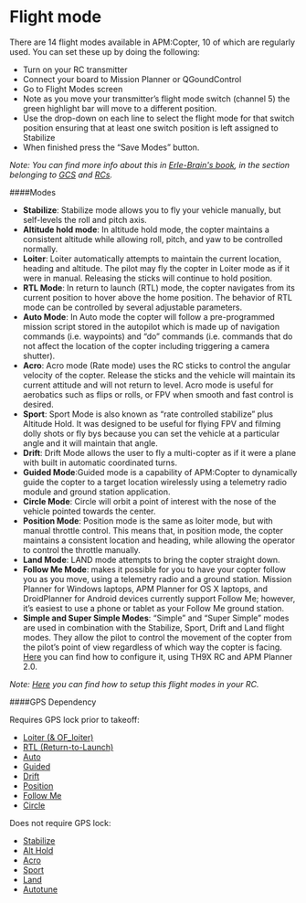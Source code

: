 # Flight mode

There are 14 flight modes available in APM:Copter, 10 of which are regularly used.  You can set these up by doing the following:

+ Turn on your RC transmitter
+ Connect your board to Mission Planner or QGoundControl
+ Go to Flight Modes screen
+ Note as you move your transmitter’s flight mode switch (channel 5) the green highlight bar will move to a different position.
+ Use the drop-down on each line to select the flight mode for that switch position ensuring that at least one switch position is left assigned to Stabilize
+ When finished press the “Save Modes” button.

*Note: You can find more info about this in [Erle-Brain's book](http://erlerobotics.gitbooks.io/erle-robotics-erle-brain-a-linux-brain-for-drones/), in the section belonging to [GCS](http://erlerobotics.gitbooks.io/erle-robotics-erle-brain-a-linux-brain-for-drones/content/en/GCS/README.html) and [RCs](http://erlerobotics.gitbooks.io/erle-robotics-erle-brain-a-linux-brain-for-drones/content/en/RC/README.html).* 

####Modes
+ **Stabilize**: Stabilize mode allows you to fly your vehicle manually, but self-levels the roll and pitch axis.
+ **Altitude hold mode**: In altitude hold mode, the copter maintains a consistent altitude while allowing roll, pitch, and yaw to be controlled normally.
+ **Loiter**: Loiter automatically attempts to maintain the current location, heading and altitude. The pilot may fly the copter in Loiter mode as if it were in manual. Releasing the sticks will continue to hold position.
+ **RTL Mode**: In return to launch (RTL) mode, the copter navigates from its current position to hover above the home position. The behavior of RTL mode can be controlled by several adjustable parameters.
+ **Auto Mode**: In Auto mode the copter will follow a pre-programmed mission script stored in the autopilot which is made up of navigation commands (i.e. waypoints) and “do” commands (i.e. commands that do not affect the location of the copter including triggering a camera shutter).
+ **Acro**: Acro mode (Rate mode) uses the RC sticks to control the angular velocity of the copter. Release the sticks and the vehicle will maintain its current attitude and will not return to level. Acro mode is useful for aerobatics such as flips or rolls, or FPV when smooth and fast control is desired.
+ **Sport**: Sport Mode is also known as “rate controlled stabilize” plus Altitude Hold. It was designed to be useful for flying FPV and filming dolly shots or fly bys because you can set the vehicle at a particular angle and it will maintain that angle.
+ **Drift**: Drift Mode allows the user to fly a multi-copter as if it were a plane with built in automatic coordinated turns.
+ **Guided Mode**:Guided mode is a capability of APM:Copter to dynamically guide the copter to a target location wirelessly using a telemetry radio module and ground station application.
+ **Circle Mode**: Circle will orbit a point of interest with the nose of the vehicle pointed towards the center.
+ **Position Mode**: Position mode is the same as loiter mode, but with manual throttle control. This means that, in position mode, the copter maintains a consistent location and heading, while allowing the operator to control the throttle manually.
+ **Land Mode**: LAND mode attempts to bring the copter straight down.
+ **Follow Me Mode**: makes it possible for you to have your copter follow you as you move, using a telemetry radio and a ground station. Mission Planner for Windows laptops, APM Planner for OS X laptops, and DroidPlanner for Android devices currently support Follow Me; however, it’s easiest to use a phone or tablet as your Follow Me ground station.
+ **Simple and Super Simple Modes**: “Simple” and “Super Simple” modes are used in combination with the Stabilize, Sport, Drift and Land flight modes. They allow the pilot to control the movement of the copter from the pilot’s point of view regardless of which way the copter is facing. [Here](http://erlerobotics.gitbooks.io/erle-robotics-erle-brain-a-linux-brain-for-drones/content/en/GCS/apmplanner.html#configuring-simple-mode) you can find how to configure it, using TH9X RC and APM Planner 2.0.

*Note: [Here](http://erlerobotics.gitbooks.io/erle-robotics-erle-brain-a-linux-brain-for-drones/content/en/RC/README.html) you can find how to setup this flight modes in your RC.*

####GPS Dependency

Requires GPS lock prior to takeoff:

+ [Loiter (& OF_loiter)](loiter.md)
+ [RTL (Return-to-Launch)](RTL.md)
+ [Auto](auto.md)
+ [Guided](guided.md)
+ [Drift]()
+ [Position](position.md)
+ [Follow Me](followme.md)
+ [Circle]()

Does not require GPS lock:

+ [Stabilize](Stabilization.md)
+ [Alt Hold](altitude_hold.md)
+ [Acro]()
+ [Sport]()
+ [Land](land.md)
+ [Autotune](autotune.md)